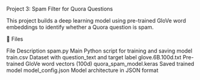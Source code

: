 Project 3: Spam Filter for Quora Questions

This project builds a deep learning model using pre-trained GloVe word embeddings to identify whether a Quora question is spam.

📁 Files

File	Description
spam.py	Main Python script for training and saving model
train.csv	Dataset with question_text and target label
glove.6B.100d.txt	Pre-trained GloVe word vectors (100d)
quora_spam_model.keras	Saved trained model
model_config.json	Model architecture in JSON format
